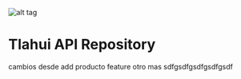 ![alt tag](https://raw.githubusercontent.com/Tlahui/TlahuiAPI/master/Tlahui.png)

# Tlahui API Repository

cambios desde add producto feature
otro mas
sdfgsdfgsdfgsdfgsdf
